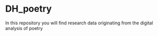 # DH_poetry
In this repository you will find research data originating from the digital analysis of poetry
